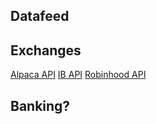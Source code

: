 ## Datafeed

## Exchanges
[Alpaca API](https://docs.alpaca.markets/)
[IB API](https://www.interactivebrokers.co.uk/en/trading/ib-api.php#api-software)
[Robinhood API](https://docs.robinhood.com/crypto/trading/)

## Banking?
